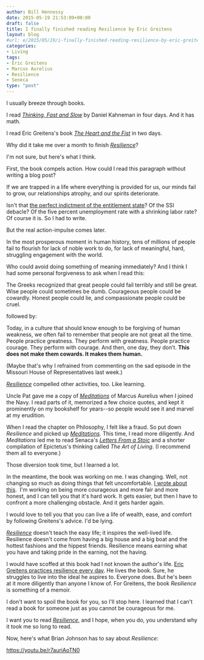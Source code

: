```yaml
---
author: Bill Hennessy
date: 2015-05-19 21:53:09+00:00
draft: false
title: I finally finished reading Resilience by Eric Greitens
layout: blog
#url: e/2015/05/19/i-finally-finished-reading-resilience-by-eric-greitens/
categories:
- Living
tags:
- Eric Greitens
- Marcus Aurelius
- Resilience
- Seneca
type: "post"
---
```


I usually breeze through books.

I read _[Thinking, Fast and Slow](https://amzn.to/1EYDWYB)_ by Daniel Kahneman in four days. And it has math.

I read Eric Greitens's book _[The Heart and the Fist](https://amzn.to/1B8WJyA)_ in two days.

Why did it take me over a month to finish _[Resilience](https://amzn.to/1B8WyU9)_?

I'm not sure, but here's what I think.

First, the book compels action. How could I read this paragraph without writing a blog post?



> 
  If we are trapped in a life where everything is provided for us, our minds fail to grow, our relationships atrophy, and our spirits deteriorate.




Isn't that [the perfect indictment of the entitlement state](https://hennessysview.com/2015/03/22/you-are-entitled-to-nothing/)? Of the SSI debacle? Of the five percent unemployment rate with a shrinking labor rate? Of course it is. So I had to write.

But the real action-impulse comes later.



> 
  In the most prosperous moment in human history, tens of millions of people fail to flourish for lack of noble work to do, for lack of meaningful, hard, struggling engagement with the world.




Who could avoid doing something of meaning immediately? And I think I had some personal forgiveness to ask when I read this:



> 
  The Greeks recognized that great people could fail terribly and still be great. Wise people could sometimes be dumb. Courageous people could be cowardly. Honest people could lie, and compassionate people could be cruel.




followed by:



> 
  Today, in a culture that should know enough to be forgiving of human weakness, we often fail to remember that people are not great all the time. People practice greatness. They perform with greatness. People practice courage. They perform with courage. And then, one day, they don’t. **This does not make them cowards. It makes them human.**




(Maybe that's why I refrained from commenting on the sad episode in the Missouri House of Representatives last week.)

_[Resilience](https://amzn.to/1B8WyU9)_ compelled other activities, too. Like learning.

Uncle Pat gave me a copy of _[Meditations](https://amzn.to/1Gl1JpS)_ of Marcus Aurelius when I joined the Navy. I read parts of it, memorized a few choice quotes, and kept it prominently on my bookshelf for years--so people would see it and marvel at my erudition.

When I read the chapter on Philosophy, I felt like a fraud. So put down _Resilience_ and picked up _[Meditations](https://amzn.to/1Gl1JpS)_. This time, I read more diligently. And _Meditations_ led me to read Senaca's _[Letters From a Stoic](https://amzn.to/1KgZhmR)_ and a shorter compilation of Epictetus's thinking called _The Art of Living_. (I recommend them all to everyone.)

Those diversion took time, but I learned a lot.

In the meantime, the book was working on me. I was changing. Well, not changing so much as doing things that felt uncomfortable. [I wrote about this](https://hennessysview.com/2015/03/26/i-am-coward/).  I'm working on being more courageous and more fair and more honest, and I can tell you that it's hard work. It gets easier, but then I have to confront a more challenging obstacle. And it gets harder again.

I would love to tell you that you can live a life of wealth, ease, and comfort by following Greitens's advice. I'd be lying.

_[Resilience](https://amzn.to/1B8WyU9)_ doesn't teach the easy life; it inspires the well-lived life. Resilience doesn't come from having a big house and a big boat and the hottest fashions and the hippest friends. Resilience means earning what you have and taking pride in the earning, not the having.

I would have scoffed at this book had I not known the author's life. [Eric Greitens practices resilience every day](https://hennessysview.com/2015/03/05/providence-and-hope-in-missouri/). He lives the book. Sure, he struggles to live into the ideal he aspires to. Everyone does. But he's been at it more diligently than anyone I know of. For Greitens, the book _Resilience_ is something of a memoir.

I don't want to spoil the book for you, so I'll stop here. I learned that I can't read a book for someone just as you cannot be courageous for me.

I want you to read _[Resilience](https://amzn.to/1B8WyU9)_, and I hope, when you do, you understand why it took me so long to read.

Now, here's what Brian Johnson has to say about _Resilience_:

https://youtu.be/r7auriAoTN0


